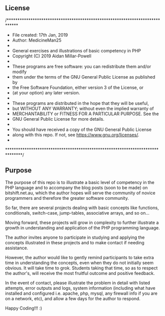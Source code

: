 ## License

/*****************************************************************************
* File created: 17th Jan, 2019
* Author: MedicineMan25
* 
* General exercises and illustrations of basic competency in PHP
*    Copyright (C) 2019  Aidan Millar-Powell
*
*   These programs are free software: you can redistribute them and/or modify
*    them under the terms of the GNU General Public License as published by
*    the Free Software Foundation, either version 3 of the License, or
*    (at your option) any later version.
*
*    These programs are distributed in the hope that they will be useful,
*    but WITHOUT ANY WARRANTY; without even the implied warranty of
*    MERCHANTABILITY or FITNESS FOR A PARTICULAR PURPOSE.  See the
*    GNU General Public License for more details.
*
*    You should have received a copy of the GNU General Public License
*    along with this repo.  If not, see <https://www.gnu.org/licenses/>.
* 
*******************************************************************************/

## Purpose

The purpose of this repo is to illustrate a basic level of competency in the PHP
language and to accompany the blog posts (soon to be made) on bitshift.net.au, 
which the author hopes will serve the community of novice programmers and 
therefore the greater software community.

So far, there are several projects dealing with basic concepts like functions,
conditionals, switch-case, jump-tables, associative arrays, and so on...

Moving forward, these projects will grow in complexity to further illustrate a
growth in understanding and application of the PHP programming language.

The author invites anyone to participate in studying and applying the concepts
illustrated in these projects and to make contact if needing assistance.

However, the author would like to gently remind participants to take extra time
in understanding the concepts, even when they do not initially seem obvious. It
will take time to grok. Students taking that time, so as to respect the author's,
will receive the most fruitful outcome and positive feedback.

In the event of contact, please illustrate the problem in detail with listed
attempts, error outputs and logs, system information (including what have installed
and configured i.e. apache, php, mysql, any firewall info if you are on a network,
etc), and allow a few days for the author to respond.

Happy Coding!!! :)

